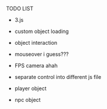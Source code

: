 TODO LIST

* 3.js
* custom object loading
* object interaction
* mouseover i guess???
* FPS camera ahah

* separate control into different js file
* player object
* npc object
